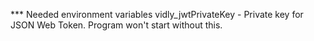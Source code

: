 \*\*\* Needed environment variables
vidly_jwtPrivateKey - Private key for JSON Web Token. Program won't start without this.

